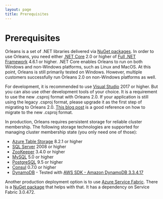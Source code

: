 ```yaml
---
layout: page
title: Prerequisites
---
```


# Prerequisites

Orleans is a set of .NET libraries delivered via [NuGet packages](NuGets.md).
In order to use Orleans, you need either [.NET Core](https://docs.microsoft.com/en-us/dotnet/core/index) 2.0 or higher of [Full .NET Framework](https://www.microsoft.com/net/download/Windows/run) 4.6.1 or higher.
.NET Core enables Orleans to run on both Windows and non-Windows platforms, such as Linux and MacOS.
At this point, Orleans is still primarily tested on Windows.
However, multiple customers successfully run Orleans 2.0 on non-Windows platforms as well.

For development, it is recommended to use [Visual Studio](https://www.visualstudio.com) 2017 or higher.
But you can also use other development tools of your choice.
It is a requirement to use the new .csproj format with Orleans 2.0.
If your application is still using the legacy .csproj format, please upgrade it as the first step of migrating to Orleans 2.0.
[This blog post](https://www.natemcmaster.com/blog/2017/03/09/vs2015-to-vs2017-upgrade/) is a good reference on how to migrate to the new .csproj format. 

In production, Orleans requires persistent storage for reliable cluster membership.
The following storage technologies are supported for managing cluster membership state (you only need one of those):

* [Azure Table Storage](https://azure.microsoft.com/en-us/services/storage/tables/) 8.2.1 or higher
* [SQL Server](https://www.microsoft.com/en-us/server-cloud/products/sql-server) 2008 or higher
* [ZooKeeper](https://zookeeper.apache.org) 3.4.0 or higher
* [MySQL](https://www.mysql.com) 5.0 or higher
* [PostgreSQL](https://postgresql.org/) 9.5 or higher
* [Consul](https://www.consul.io) 0.7.0 or higher
* [DynamoDB](https://aws.amazon.com/dynamodb/) - Tested with [AWS SDK - Amazon DynamoDB 3.3.4.17](https://www.nuget.org/packages/AWSSDK.DynamoDBv2/3.3.4.17)

Another production deployment option is to use [Azure Service Fabric](https://azure.microsoft.com/en-us/services/service-fabric/).
There is a [NuGet package](https://www.nuget.org/packages/Microsoft.Orleans.Hosting.ServiceFabric/) that helps with that. It has a dependency on Service Fabric 3.0.472.
